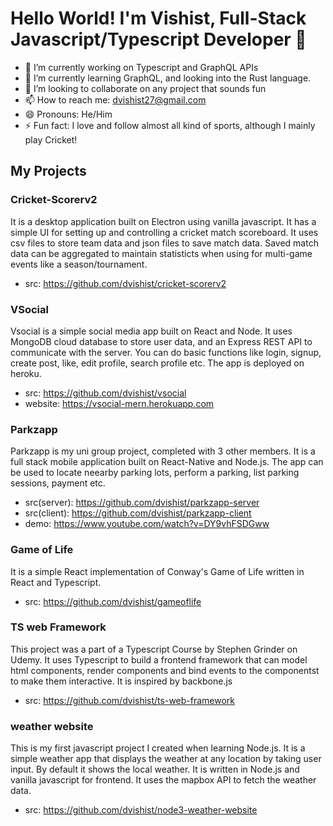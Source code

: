 # Hello World! I'm Vishist, Full-Stack Javascript/Typescript Developer 👋

- 🔭 I’m currently working on Typescript and GraphQL APIs
- 🌱 I’m currently learning GraphQL, and looking into the Rust language.
- 👯 I’m looking to collaborate on any project that sounds fun
- 📫 How to reach me: dvishist27@gmail.com
- 😄 Pronouns: He/Him
- ⚡ Fun fact: I love and follow almost all kind of sports, although I mainly play Cricket!


## My Projects

### Cricket-Scorerv2
It is a desktop application built on Electron using vanilla javascript. It has a simple UI for setting up and controlling a cricket match scoreboard. It uses csv files to store team data and json files to save match data. Saved match data can be aggregated to maintain statisticts when using for multi-game events like a season/tournament.
- src: https://github.com/dvishist/cricket-scorerv2


### VSocial
Vsocial is a simple social media app built on React and Node. It uses MongoDB cloud database to store user data, and an Express REST API to communicate with the server. You can do basic functions like login, signup, create post, like, edit profile, search profile etc. The app is deployed on heroku.
- src: https://github.com/dvishist/vsocial
- website: https://vsocial-mern.herokuapp.com

### Parkzapp
Parkzapp is my uni group project, completed with 3 other members. It is a full stack mobile application built on React-Native and Node.js. The app can be used to locate neearby parking lots, perform a parking, list parking sessions, payment etc.
- src(server): https://github.com/dvishist/parkzapp-server
- src(client): https://github.com/dvishist/parkzapp-client
- demo: https://www.youtube.com/watch?v=DY9vhFSDGww

### Game of Life
It is a simple React implementation of Conway's Game of Life written in React and Typescript.
- src: https://github.com/dvishist/gameoflife

### TS web Framework
This project was a part of a Typescript Course by Stephen Grinder on Udemy. It uses Typescript to build a frontend framework that can model html components, render components and bind events to the componentst to make them interactive. It is inspired by backbone.js
- src: https://github.com/dvishist/ts-web-framework

### weather website
This is my first javascript project I created when learning Node.js. It is a simple weather app that displays the weather at any location by taking user input. By default it shows the local weather. It is written in Node.js and vanilla javascript for frontend. It uses the mapbox API to fetch the weather data.
- src: https://github.com/dvishist/node3-weather-website
